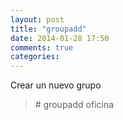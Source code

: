 ```yaml
---
layout: post
title: "groupadd"
date: 2014-01-28 17:50
comments: true
categories: 
---
```

Crear un nuevo grupo

>\# groupadd oficina

